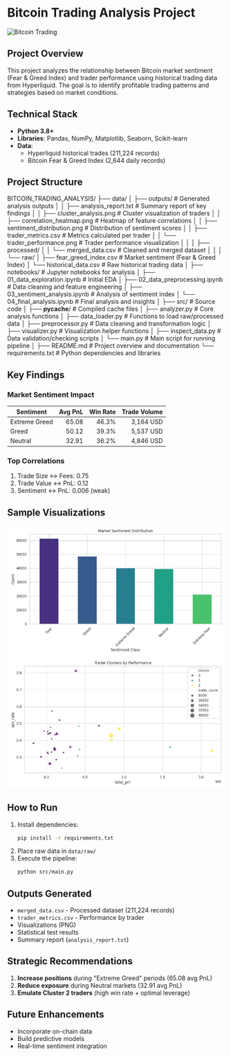 
# Bitcoin Trading Analysis Project

![Bitcoin Trading](https://img.icons8.com/color/96/000000/bitcoin--v1.png)

##  Project Overview
This project analyzes the relationship between Bitcoin market sentiment (Fear & Greed Index) and trader performance using historical trading data from Hyperliquid. The goal is to identify profitable trading patterns and strategies based on market conditions.

##  Technical Stack
- **Python 3.8+**
- **Libraries**: Pandas, NumPy, Matplotlib, Seaborn, Scikit-learn
- **Data**: 
  - Hyperliquid historical trades (211,224 records)
  - Bitcoin Fear & Greed Index (2,644 daily records)

##  Project Structure
BITCOIN_TRADING_ANALYSIS/
├── data/
│   ├── outputs/                         # Generated analysis outputs
│   │   ├── analysis_report.txt          # Summary report of key findings
│   │   ├── cluster_analysis.png         # Cluster visualization of traders
│   │   ├── correlation_heatmap.png      # Heatmap of feature correlations
│   │   ├── sentiment_distribution.png   # Distribution of sentiment scores
│   │   ├── trader_metrics.csv           # Metrics calculated per trader
│   │   └── trader_performance.png       # Trader performance visualization
│   │
│   ├── processed/
│   │   └── merged_data.csv              # Cleaned and merged dataset
│   │
│   └── raw/
│       ├── fear_greed_index.csv         # Market sentiment (Fear & Greed Index)
│       └── historical_data.csv          # Raw historical trading data
│
├── notebooks/                           # Jupyter notebooks for analysis
│   ├── 01_data_exploration.ipynb        # Initial EDA
│   ├── 02_data_preprocessing.ipynb      # Data cleaning and feature engineering
│   ├── 03_sentiment_analysis.ipynb      # Analysis of sentiment index
│   └── 04_final_analysis.ipynb          # Final analysis and insights
│
├── src/                                 # Source code
│   ├── __pycache__/                     # Compiled cache files
│   ├── analyzer.py                      # Core analysis functions
│   ├── data_loader.py                   # Functions to load raw/processed data
│   ├── preprocessor.py                  # Data cleaning and transformation logic
│   ├── visualizer.py                    # Visualization helper functions
│   ├── inspect_data.py                  # Data validation/checking scripts
│   └── main.py                          # Main script for running pipeline
│
├── README.md                            # Project overview and documentation
└── requirements.txt                     # Python dependencies and libraries


##  Key Findings
### Market Sentiment Impact
| Sentiment       | Avg PnL | Win Rate | Trade Volume |
|-----------------|--------:|---------:|-------------:|
| Extreme Greed   | 65.08   | 46.3%    | 3,164 USD    |
| Greed           | 50.12   | 39.3%    | 5,537 USD    |
| Neutral         | 32.91   | 36.2%    | 4,846 USD    |

### Top Correlations
1. Trade Size ↔ Fees: 0.75
2. Trade Value ↔ PnL: 0.12
3. Sentiment ↔ PnL: 0.006 (weak)

##  Sample Visualizations
![Sentiment Distribution](data/outputs/sentiment_distribution.png) 
![Trader Clusters](data/outputs/cluster_analysis.png)

##  How to Run
1. Install dependencies:
   ```bash
   pip install -r requirements.txt
   ```
2. Place raw data in `data/raw/`
3. Execute the pipeline:
   ```bash
   python src/main.py
   ```

##  Outputs Generated
- `merged_data.csv` - Processed dataset (211,224 records)
- `trader_metrics.csv` - Performance by trader
- Visualizations (PNG)
- Statistical test results
- Summary report (`analysis_report.txt`)

##  Strategic Recommendations
1. **Increase positions** during "Extreme Greed" periods (65.08 avg PnL)
2. **Reduce exposure** during Neutral markets (32.91 avg PnL)
3. **Emulate Cluster 2 traders** (high win rate + optimal leverage)

##  Future Enhancements
- Incorporate on-chain data
- Build predictive models
- Real-time sentiment integration

